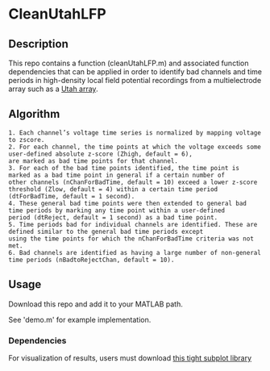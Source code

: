 # CleanUtahLFP

## Description

This repo contains a function (cleanUtahLFP.m) and associated function dependencies
that can be applied in order to identify bad channels and time periods in high-density
local field potential recordings from a multielectrode array such as a
[Utah array](http://www.blackrockmicro.com/content.aspx?id=78).

## Algorithm

	1. Each channel’s voltage time series is normalized by mapping voltage to zscore.
	2. For each channel, the time points at which the voltage exceeds some user-defined absolute z-score (Zhigh, default = 6),
	are marked as bad time points for that channel.
	3. For each of the bad time points identified, the time point is marked as a bad time point in general if a certain number of
	other channels (nChanForBadTime, default = 10) exceed a lower z-score threshold (Zlow, default = 4) within a certain time period
	(dtForBadTime, default = 1 second).
	4. These general bad time points were then extended to general bad time periods by marking any time point within a user-defined
	period (dtReject, default = 1 second) as a bad time point.
	5. Time periods bad for individual channels are identified. These are defined similar to the general bad time periods except
	using the time points for which the nChanForBadTime criteria was not met.
	6. Bad channels are identified as having a large number of non-general time periods (nBadtoRejectChan, default = 10).

## Usage

Download this repo and add it to your MATLAB path.

See 'demo.m' for example implementation.

### Dependencies

For visualization of results, users must download
[this tight subplot library](http://www.mathworks.com/matlabcentral/fileexchange/30884-controllable-tight-subplot/content/subplot_tight/subplot_tight.m)
